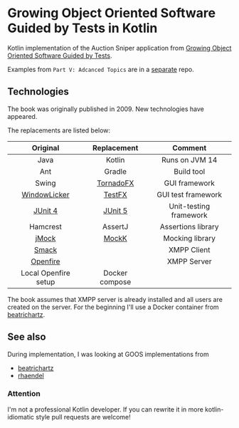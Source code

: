 # Growing Object Oriented Software Guided by Tests in Kotlin

Kotlin implementation of the Auction Sniper application from 
[Growing Object Oriented Software Guided by Tests](http://growing-object-oriented-software.com).

Examples from `Part V: Adcanced Topics` are in a [separate](https://github.com/dehasi/goos-part5) repo. 

## Technologies

The book was originally published in 2009. New technologies have appeared.

The replacements are listed below:

| Original    | Replacement    | Comment    |
|:---:|:---:|:---:|
| Java    | Kotlin    | Runs on JVM 14    |
| Ant   | Gradle    | Build tool  |
| Swing    | [TornadoFX](https://github.com/edvin/tornadofx)    | GUI framework    |
| [WindowLicker](https://wiki.c2.com/?WindowLicker)    | [TestFX](https://github.com/TestFX/TestFX)    | GUI test framework     |
| [JUnit 4](https://junit.org/junit4/)     | [JUnit 5](https://junit.org/junit5/)    | Unit-testing framework    |
| Hamcrest     | AssertJ    | Assertions library    |
| [jMock](http://jmock.org/)     | [MockK](https://mockk.io/)    | Mocking library    |
| [Smack](https://www.igniterealtime.org/projects/smack/)    |     | XMPP Client   |
| [Openfire](https://www.igniterealtime.org/projects/openfire/)    |     | XMPP Server   |
| Local Openfire setup   | Docker compose    |   |

The book assumes that XMPP server is already installed
and all  users are created on the server.
For the beginning I'll use a Docker container from [beatrichartz](https://github.com/beatrichartz/growing-object-oriented-software-guided-by-tests-kotlin/blob/master/docker-compose.yml).

## See also
During implementation, I was looking at GOOS implementations from
- [beatrichartz](https://github.com/beatrichartz/growing-object-oriented-software-guided-by-tests-kotlin)
- [rhaendel](https://github.com/rhaendel/goos)

### Attention

I'm not a professional Kotlin developer. 
If you can rewrite it in more kotlin-idiomatic style pull requests are welcome!
